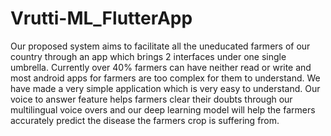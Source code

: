 # Vrutti-ML_FlutterApp
Our proposed system aims to facilitate all the uneducated farmers of our country through an app which brings 2 interfaces under one single umbrella. Currently over 40% farmers can have neither read or write and most android apps for farmers are too complex for them to understand. We have made a very simple application which is very easy to understand. Our voice to answer feature helps farmers clear their doubts through our multilingual voice overs and our deep learning model will help the farmers accurately predict the disease the farmers crop is suffering from.
